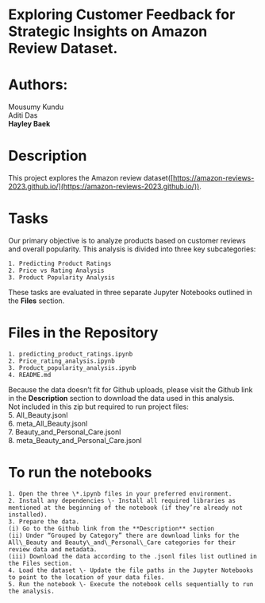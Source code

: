 # Exploring Customer Feedback for Strategic Insights on Amazon Review Dataset.

# Authors: 
Mousumy Kundu  
Aditi Das  
**Hayley Baek**

# Description
This project explores the Amazon review dataset([https://amazon-reviews-2023.github.io/](https://amazon-reviews-2023.github.io/)).

# Tasks
Our primary objective is to analyze products based on customer reviews and overall popularity. This analysis is divided into three key subcategories:

    1. Predicting Product Ratings  
    2. Price vs Rating Analysis  
    3. Product Popularity Analysis

These tasks are evaluated in three separate Jupyter Notebooks outlined in the **Files** section. 

# Files in the Repository
    1. predicting_product_ratings.ipynb  
    2. Price_rating_analysis.ipynb  
    3. Product_popularity_analysis.ipynb   
    4. README.md  
Because the data doesn’t fit for Github uploads, please visit the Github link in the **Description** section to download the data used in this analysis.   
Not included in this zip but required to run project files:  
    5. All_Beauty.jsonl  
    6. meta_All_Beauty.jsonl  
    7. Beauty_and_Personal_Care.jsonl  
    8. meta_Beauty_and_Personal_Care.jsonl

# To run the notebooks
    1. Open the three \*.ipynb files in your preferred environment.  
    2. Install any dependencies \- Install all required libraries as mentioned at the beginning of the notebook (if they’re already not installed).  
    3. Prepare the data.   
	(i) Go to the Github link from the **Description** section  
	(ii) Under “Grouped by Category” there are download links for the All\_Beauty and Beauty\_and\_Personal\_Care categories for their review data and metadata.  
	(iii) Download the data according to the .jsonl files list outlined in the Files section.   
    4. Load the dataset \- Update the file paths in the Jupyter Notebooks to point to the location of your data files.  
    5. Run the notebook \- Execute the notebook cells sequentially to run the analysis.

